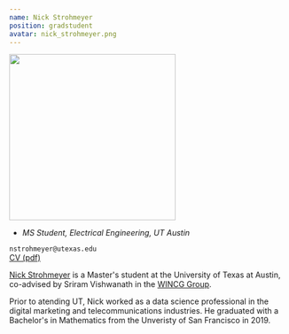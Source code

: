 ```yaml
---
name: Nick Strohmeyer
position: gradstudent
avatar: nick_strohmeyer.png
---
```


<img width="300" src="{{site.baseurl}}/images/people/{{page.avatar}}" data-action="zoom">

- _MS Student, Electrical Engineering, UT Austin_<br>

<i class="fa fa-envelope-o"></i> `nstrohmeyer@utexas.edu`<br>
<i class="fa fa-newspaper-o"></i> [CV (pdf)](/documents/nick_strohmeyer_cv.pdf)

[Nick Strohmeyer](https://www.linkedin.com/in/nick-strohmeyer-209a3a157/) is a Master's student at the University of Texas at Austin, 
co-advised by Sriram Vishwanath in the [WINCG Group](https://www.ece.utexas.edu/research/groups/wireless-networking-and-communications-group-wncg). 

Prior to atending UT, Nick worked as a data science professional in the digital marketing and telecommunications industries. 
He graduated with a Bachelor's in Mathematics from the Unveristy of San Francisco in 2019. 
